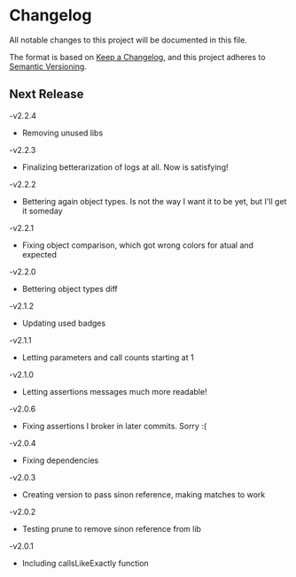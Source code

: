 # Changelog

All notable changes to this project will be documented in this file.

The format is based on [Keep a Changelog](https://keepachangelog.com/en/1.0.0/),
and this project adheres to [Semantic Versioning](https://semver.org/spec/v2.0.0.html).

## Next Release

-v2.2.4

- Removing unused libs

-v2.2.3

- Finalizing betterarization of logs at all. Now is satisfying!

-v2.2.2

- Bettering again object types. Is not the way I want it to be yet, but I'll get it someday

-v2.2.1

- Fixing object comparison, which got wrong colors for atual and expected

-v2.2.0

- Bettering object types diff

-v2.1.2

- Updating used badges

-v2.1.1

- Letting parameters and call counts starting at 1

-v2.1.0

- Letting assertions messages much more readable!

-v2.0.6

- Fixing assertions I broker in later commits. Sorry :(

-v2.0.4

- Fixing dependencies

-v2.0.3

- Creating version to pass sinon reference, making matches to work

-v2.0.2

- Testing prune to remove sinon reference from lib

-v2.0.1

- Including callsLikeExactly function

